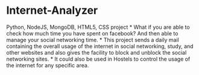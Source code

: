 # Internet-Analyzer
Python, NodeJS, MongoDB, HTML5, CSS project  * What if you are able to check how much time you have spent on facebook? And then able to manage your social networking time. * This project sends a daily mail containing the overall usage of the internet in social networking, study, and other websites and also gives the facility to block and unblock the social networking sites. * It could also be used in Hostels to control the usage of the internet for any specific area.

